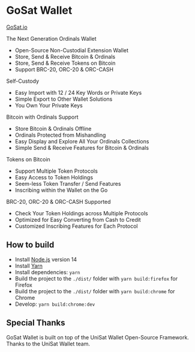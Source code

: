 # GoSat Wallet

[GoSat.io ](https://gosat.io/)

The Next Generation Ordinals Wallet
- Open-Source Non-Custodial Extension Wallet
- Store, Send & Receive Bitcoin & Ordinals
- Store, Send & Receive Tokens on Bitcoin
- Support BRC-20, ORC-20 & ORC-CASH

Self-Custody
- Easy Import with 12 / 24 Key Words or Private Keys
- Simple Export to Other Wallet Solutions
- You Own Your Private Keys

Bitcoin with Ordinals Support
- Store Bitcoin & Ordinals Offline
- Ordinals Protected from Mishandling
- Easy Display and Explore All Your Ordinals Collections
- Simple Send & Receive Features for Bitcoin & Ordinals

Tokens on Bitcoin
- Support Multiple Token Protocols
- Easy Access to Token Holdings
- Seem-less Token Transfer / Send Features
- Inscribing within the Wallet on the Go

BRC-20, ORC-20 & ORC-CASH Supported
- Check Your Token Holdings across Multiple Protocols
- Optimized for Easy Converting from Cash to Credit
- Customized Inscribing Features for Each Protocol


## How to build

- Install [Node.js](https://nodejs.org) version 14
- Install [Yarn](https://yarnpkg.com/en/docs/install)
- Install dependencies: `yarn`
- Build the project to the `./dist/` folder with `yarn build:firefox` for Firefox
- Build the project to the `./dist/` folder with `yarn build:chrome` for Chrome
- Develop: `yarn build:chrome:dev`


## Special Thanks

GoSat Wallet is built on top of the UniSat Wallet Open-Source Framework.
Thanks to the UniSat Wallet team.
